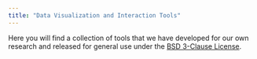```yaml
---
title: "Data Visualization and Interaction Tools"
---
```


Here you will find a collection of tools that we have developed for our own research and released for general use under the [BSD 3-Clause License](https://opensource.org/licenses/BSD-3-Clause).
